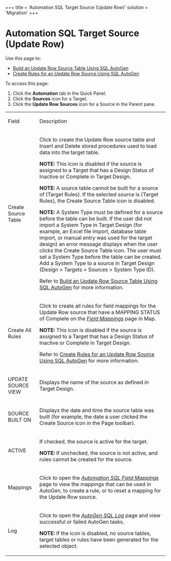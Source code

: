 +++
title = 'Automation SQL Target Source (Update Row)'
solution = 'Migration'
+++

# Automation SQL Target Source (Update Row)

<div class="use">

Use this page to:

  - [Build an Update Row Source Table Using SQL
    AutoGen](../Use_Cases/Build_an_Update_Row_Source_Table.htm)
  - [Create Rules for an Update Row Source Using SQL
    AutoGen](../Use_Cases/Create_Rules_for_an_Update_Row_Source.htm)

</div>

To access this page:

1.  Click the **Automation** tab in the Quick Panel.
2.  Click the **Sources** icon for a Target.
3.  Click the <span style="font-weight: bold;">Update Row Sources</span>
    icon for a Source in the Parent pane.

<table>
<tbody>
<tr class="odd">
<td><p>Field</p></td>
<td><p>Description</p></td>
</tr>
<tr class="even">
<td><p>Create Source Table</p></td>
<td><p>Click to create the Update Row source table and Insert and Delete stored procedures used to load data into the target table.</p>
<p><strong>NOTE:</strong> This icon is disabled if the source is assigned to a Target that has a Design Status of Inactive or Complete in Target Design.</p>
<p><strong>NOTE:</strong> A source table cannot be built for a source of {Target Rules}. If the selected source is {Target Rules}, the Create Source Table icon is disabled.</p>
<p><strong>NOTE:</strong> A System Type must be defined for a source before the table can be built. If the user did not import a System Type in Target Design (for example, an Excel file import, database table import, or manual entry was used for the target design) an error message displays when the user clicks the Create Source Table icon. The user must set a System Type before the table can be created. Add a System Type to a source in Target Design (Design &gt; Targets &gt; Sources &gt; System Type ID).</p>
<p>Refer to <a href="../Use_Cases/Build_an_Update_Row_Source_Table.htm">Build an Update Row Source Table Using SQL AutoGen</a> for more information.</p></td>
</tr>
<tr class="odd">
<td><p>Create All Rules</p></td>
<td><p>Click to create all rules for field mappings for the Update Row source that have a MAPPING STATUS of Complete on the <em><a href="../../Map/Page_Desc/Field_Mappings_H.htm">Field Mappings</a></em> page in Map. </p>
<p><strong>NOTE:</strong> This icon is disabled if the source is assigned to a Target that has a Design Status of Inactive or Complete in Target Design.</p>
<p>Refer to <a href="../Use_Cases/Create_Rules_for_an_Update_Row_Source.htm">Create Rules for an Update Row Source Using SQL AutoGen</a> for more information.</p></td>
</tr>
<tr class="even">
<td><p>UPDATE SOURCE VIEW</p></td>
<td><p>Displays the name of the source as defined in Target Design.</p></td>
</tr>
<tr class="odd">
<td><p>SOURCE BUILT ON</p></td>
<td><p>Displays the date and time the source table was built (for example, the date a user clicked the Create Source icon in the Page toolbar).</p></td>
</tr>
<tr class="even">
<td><p>ACTIVE</p></td>
<td><p>If checked, the source is active for the target.</p>
<p><strong>NOTE:</strong> If unchecked, the source is not active, and rules cannot be created for the source.</p></td>
</tr>
<tr class="odd">
<td><p>Mappings</p></td>
<td><p>Click to open the <em><a href="Automation_SQL_Field_Mappings_H.htm">Automation SQL Field Mappings</a></em> page to view the mappings that can be used in AutoGen, to create a rule, or to reset a mapping for the Update Row source.</p></td>
</tr>
<tr class="even">
<td><p>Log</p></td>
<td><p>Click to open the <em><a href="AutoGen_SQL_Log.htm">AutoGen SQL Log</a></em> page and view successful or failed AutoGen tasks.</p>
<p><strong>NOTE:</strong> If the icon is disabled, no source tables, target tables or rules have been generated for the selected object.</p></td>
</tr>
</tbody>
</table>
